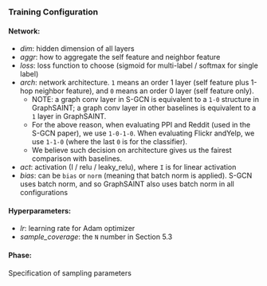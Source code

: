 ### Training Configuration



#### Network:

* *dim*: hidden dimension of all layers
* *aggr*: how to aggregate the self feature and neighbor feature
* *loss*: loss function to choose (sigmoid for multi-label / softmax for single label)
* *arch*: network architecture. `1` means an order 1 layer (self feature plus 1-hop neighbor feature), and `0` means an order 0 layer (self feature only).
  * NOTE: a graph conv layer in S-GCN is equivalent to a `1-0` structure in GraphSAINT; a graph conv layer in other baselines is equivalent to a `1` layer in GraphSAINT. 
  * For the above reason, when evaluating PPI and Reddit (used in the S-GCN paper), we use `1-0-1-0`. When evaluating Flickr andYelp, we use `1-1-0` (where the last `0` is for the classifier).
  * We believe such decision on architecture gives us the fairest comparison with baselines.
* *act*: activation (I / relu / leaky\_relu), where `I` is for linear activation
* *bias*: can be `bias` or `norm` (meaning that batch norm is applied). S-GCN uses batch norm, and so GraphSAINT also uses batch norm in all configurations

#### Hyperparameters:

* *lr*: learning rate for Adam optimizer
* *sample\_coverage*: the `N` number in Section 5.3

#### Phase:

Specification of sampling parameters
